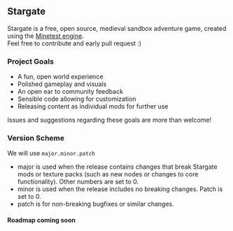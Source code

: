 ## Stargate

Stargate is a free, open source, medieval sandbox adventure game, created using the [Minetest engine](https://github.com/minetest/minetest).  
Feel free to contribute and early pull request :)

### Project Goals

- A fun, open world experience
- Polished gameplay and visuals
- An open ear to community feedback
- Sensible code allowing for customization
- Releasing content as individual mods for further use

Issues and suggestions regarding these goals are more than welcome!


### Version Scheme

We will use `major.minor.patch`

 - major is used when the release contains changes that break Stargate mods or texture packs (such as new nodes or changes to core functionality).  Other numbers are set to 0.
 - minor is used when the release includes no breaking changes.  Patch is set to 0.
 - patch is for non-breaking bugfixes or similar changes.
 
#### Roadmap coming soon
